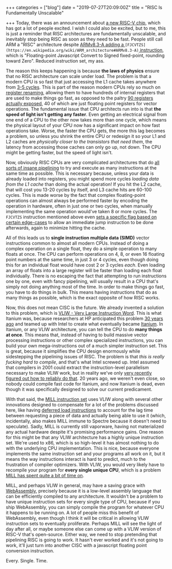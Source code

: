 +++
categories = ["blog"]
date = "2019-07-27T20:09:00Z"
title = "RISC Is Fundamentally Unscalable"

+++
Today, there was an announcement about [a new RISC-V chip](https://twitter.com/Calista_Redmond/status/1154278392344305664), which has got a lot of people excited. I wish I could also be excited, but to me, this is just a reminder that RISC architectures are fundamentally unscalable, and inevitably stop being RISC as soon as they need to be fast. People still call ARM a "RISC" architecture despite [ARMv8.3-A adding a ](https://en.wikipedia.org/wiki/ARM_architecture#ARMv8.3-A)`[FJCVTZS](https://en.wikipedia.org/wiki/ARM_architecture#ARMv8.3-A)`[ instruction](https://en.wikipedia.org/wiki/ARM_architecture#ARMv8.3-A), which is "Floating-point Javascript Convert to Signed fixed-point, rounding toward Zero". Reduced instruction set, my ass.

The reason this keeps happening is because **the laws of physics** ensure that no RISC architecture can scale under load. The problem is that a modern CPU is so fast that just accessing the L1 cache takes anywhere from [3-5 cycles](https://www.7-cpu.com/cpu/Skylake_X.html). This is part of the reason modern CPUs rely so much on [register renaming](https://en.wikipedia.org/wiki/Register_renaming), allowing them to have hundreds of internal registers that are used to make things go fast, as opposed to the paltry [90 registers actually exposed](https://en.wikipedia.org/wiki/X86#/media/File:Table_of_x86_Registers_svg.svg), 40 of which are just floating point registers for vector operations. The fundamental issue that CPU architects run into is that **the speed of light isn't getting any faster**. Even getting an electrical signal from one end of a CPU to the other now takes more than one cycle, which means the physical layout of your CPU now has a significant impact on how fast operations take. Worse, the faster the CPU gets, the more this lag becomes a problem, so unless you shrink the entire CPU or redesign it so your L1 and L2 caches are _physically closer to the transistors that need them_, the latency from accessing those caches can only go up, not down. The CPU might be getting faster, but the speed of light isn't.

Now, obviously RISC CPUs are very complicated architectures that do [all sorts of insane pipelining](https://en.wikipedia.org/wiki/Classic_RISC_pipeline#Hazard) to try and execute as many instructions at the same time as possible. This is necessary because, unless your data is already loaded into registers, you might spend more cycles _loading data from the L1 cache_ than doing the actual operation! If you hit the L2 cache, that will cost you 13-20 cycles by itself, and L3 cache hits are 60-100 cycles. This is made worse by the fact that complex floating-point operations can almost always be performed faster by encoding the operation in hardware, often in just one or two cycles, when manually implementing the same operation would've taken 8 or more cycles. The `FJCVTZS` instruction mentioned above even [sets a specific flag based on certain edge-cases](https://community.arm.com/developer/ip-products/processors/b/processors-ip-blog/posts/armv8-a-architecture-2016-additions) to allow an immediate jump instruction to be done afterwards, again to minimize hitting the cache.

All of this leads us to **single instruction multiple data (SIMD)** vector instructions common to almost all modern CPUs. Instead of doing a complex operation on a single float, they do a simple operation to many floats at once. The CPU can perform operations on 4, 8, or even 16 floating point numbers at the same time, in just 3 or 4 cycles, even though doing this for an individual float would have cost 2 or 3 cycles _each_. Even loading an array of floats into a large register will be faster than loading each float individually. There is no escaping the fact that attempting to run instructions one by one, even with fancy pipelining, will usually result in a CPU that's simply not doing anything most of the time. In order to make things go fast, you have to do things in bulk. This means having instructions that do as many things as possible, which is the exact opposite of how RISC works.

Now, this does not mean CISC is the future. We already invented a solution to this problem, which is [VLIW - Very Large Instruction Word](https://en.wikipedia.org/wiki/Very_long_instruction_word). This is what Itanium was, because researchers at HP anticipated this problem [30 years ago](https://en.wikipedia.org/wiki/Itanium#Development:_1989%E2%80%932000) and teamed up with Intel to create what eventually became [Itanium](https://en.wikipedia.org/wiki/Itanium). In Itanium, or any VLIW architecture, you can tell the CPU to do **many things at once**. This means that, instead of having to build massive vector processing instructions or other complex specialized instructions, you can build your own mega-instructions out of a much simpler instruction set. This is great, because it simplifies the CPU design enormously while sidestepping the pipelining issues of RISC. The problem is that _this is really fucking hard to compile_, and that's what Intel screwed up. Intel assumed that compilers in 2001 could extract the instruction-level parallelism necessary to make VLIW work, but in reality we've only [very recently figured out how to reliably do that](https://arxiv.org/pdf/1902.02816.pdf). 20 years ago, we weren't even close, so nobody could compile fast code for Itanium, and now Itanium is dead, even though it was specifically designed to solve our current predicament.

With that said, the [MILL instruction set](https://en.wikipedia.org/wiki/Mill_architecture) uses VLIW along with several other innovations designed to compensate for a lot of the problems discussed here, like having [deferred load instructions](https://www.youtube.com/watch?v=8E4qs2irmpc&t=26m45s) to account for the lag time between requesting a piece of data and actually being able to use it (which, incidentally, also makes MILL immune to Spectre because it doesn't need to speculate). Sadly, MILL is currently still vaporware, having not materialized any actual hardware despite it's promising performance gains. One reason for this might be that any VLIW architecture has a highly unique instruction set. We're used to x86, which is so high-level it has almost nothing to do with the underlying CPU implementation. This is nice, because everyone implements the same instruction set and your programs all work on it, but it means the way instructions interact is hard to predict, much to the frustration of compiler optimizers. With VLIW, you would very likely have to recompile your program for **every single unique CPU**, which is a problem [MILL has spent quite a bit of time on](https://en.wikipedia.org/wiki/Mill_architecture#Family_traits).

MILL, and perhaps VLIW in general, may have a saving grace with [WebAssembly](https://webassembly.org/), precisely because it is a low-level assembly language that can be efficiently compiled to any architecture. It wouldn't be a problem to have unique instruction sets for every single type of CPU, because if you ship WebAssembly, you can simply compile the program for whatever CPU it happens to be running on. A lot of people miss this benefit of WebAssembly, even though I think it will be critical in allowing VLIW instruction sets to eventually proliferate. Perhaps MILL will see the light of day after all, or maybe someone else can come up with a VLIW version of RISC-V that's open-source. Either way, we need to stop pretending that pipelining RISC is going to work. It hasn't ever worked and it's not going to work, it'll just turn into another CISC with a javascript floating point conversion instruction.

Every. Single. Time.